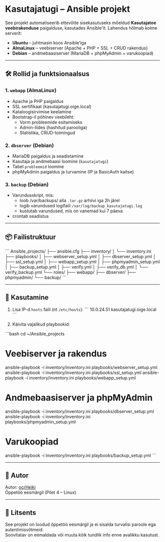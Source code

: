 # Kasutajatugi – Ansible projekt

See projekt automatiseerib ettevõtte sisekasutuseks mõeldud **Kasutajatoe veebirakenduse** paigalduse, kasutades Ansible'it. Lahendus hõlmab kolme serverit:

- **Ubuntu** – juhtmasin koos Ansible’iga
- **AlmaLinux** – veebiserver (Apache + PHP + SSL + CRUD rakendus)
- **Debian** – andmebaasiserver (MariaDB + phpMyAdmin + varukoopiad)

---

## 🛠️ Rollid ja funktsionaalsus

### 1. `webapp` (AlmaLinux)
- Apache ja PHP paigaldus
- SSL sertifikaat (kasutajatugi.oige.local)
- Kataloogisirvimise keelamine
- Bootstrap-il põhinev veebileht:
  - Vorm probleemide esitamiseks
  - Admin-liides (hashitud parooliga)
  - Statistika, CRUD-toimingud

### 2. `dbserver` (Debian)
- MariaDB paigaldus ja seadistamine
- Kasutaja ja andmebaasi loomine (`kasutajatugi`)
- Tabel `probleemid` loomine
- phpMyAdmin paigaldus ja turvamine (IP ja BasicAuth kaitse)

### 3. `backup` (Debian)
- Varundusskript, mis:
  - loob /var/backups/ alla `.tar.gz` arhiivi iga 2h järel
  - logib varundused logifaili `/var/log/backup_kasutajatugi.log`
  - kustutab varundused, mis on vanemad kui 7 päeva
- crontab seadistus

---

## 📦 Failistruktuur

\`\`\`
Ansible_projects/
├── ansible.cfg
├── inventory/
│   └── inventory.ini
├── playbooks/
│   ├── webserver_setup.yml
│   ├── dbserver_setup.yml
│   ├── ssl_setup.yml
│   ├── webapp_setup.yml
│   ├── phpmyadmin_setup.yml
│   ├── backup_setup.yml
│   ├── verify.yml
│   ├── verify_db.yml
│   └── verify_backup.yml
└── roles/
    ├── webapp/
    ├── dbserver/
    ├── phpmyadmin/
    └── backup/
\`\`\`

---

## 🚀 Kasutamine

1. Lisa IP-d `hosts` faili (nt `/etc/hosts`):
\`\`\`
10.0.24.51 kasutajatugi.oige.local
\`\`\`

2. Käivita vajalikud playbookid:

\`\`\`bash
cd ~/Ansible_projects

# Veebiserver ja rakendus
ansible-playbook -i inventory/inventory.ini playbooks/webserver_setup.yml
ansible-playbook -i inventory/inventory.ini playbooks/ssl_setup.yml
ansible-playbook -i inventory/inventory.ini playbooks/webapp_setup.yml

# Andmebaasiserver ja phpMyAdmin
ansible-playbook -i inventory/inventory.ini playbooks/dbserver_setup.yml
ansible-playbook -i inventory/inventory.ini playbooks/phpmyadmin_setup.yml

# Varukoopiad
ansible-playbook -i inventory/inventory.ini playbooks/backup_setup.yml
\`\`\`

---

## 👤 Autor

Autor: [ocrHeiki](https://github.com/ocrHeiki)  
Õppetöö eesmärgil (Pilet 4 – Linux)

---

## 📄 Litsents

See projekt on loodud õppetöö eesmärgil ja ei sisalda turvalisi paroole ega autentimisvõtmeid.  
Soovitatav on eemaldada või muuta kõik tundlik info enne avalikku kasutust.
